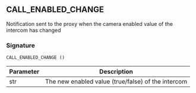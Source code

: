 ## CALL\_ENABLED\_CHANGE

Notification sent to the proxy  when the camera enabled value of the intercom has changed


### Signature

`CALL_ENABLED_CHANGE ()`


| Parameter | Description |
| --- | --- |
| str | The new enabled value (true/false) of the intercom |


